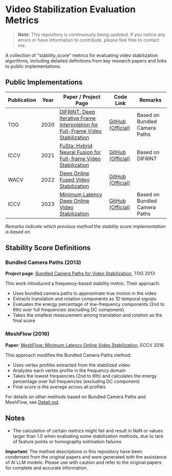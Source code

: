 # Video Stabilization Evaluation Metrics

> **Note**: This repository is continuously being updated. If you notice any errors or have information to contribute, please feel free to contact me.

A collection of "stability_score" metrics for evaluating video stabilization algorithms, including detailed definitions from key research papers and links to public implementations.

## Public Implementations

| Publication | Year | Paper / Project Page | Code Link | Remarks |
|------------|------|-------|-----------|---------|
| TOG | 2020 | [DIFRINT: Deep Iterative Frame Interpolation for Full-Frame Video Stabilization](https://arxiv.org/pdf/1909.02641) | [GitHub (Official)](https://github.com/jinsc37/DIFRINT/blob/master/metrics.py) | Based on Bundled Camera Paths |
| ICCV | 2021 | [FuSta: Hybrid Neural Fusion for Full-frame Video Stabilization](https://alex04072000.github.io/FuSta/) | [GitHub (Official)](https://github.com/alex04072000/FuSta/blob/main/metrics.py) | Based on DIFRINT |
| WACV | 2022 | [Deep Online Fused Video Stabilization](https://zhmeishi.github.io/dvs/) | [GitHub (Official)](https://github.com/googleinterns/deep-stabilization/blob/master/dvs/metrics.py) |  |
| ICCV | 2023 | [Minimum Latency Deep Online Video Stabilization](https://arxiv.org/pdf/2212.02073) | [GitHub (Official)](https://github.com/liuzhen03/NNDVS/blob/master/metrices.py) | Based on Bundled Camera Paths |

*Remarks indicate which previous method the stability score implementation is based on.*

## Stability Score Definitions

### Bundled Camera Paths (2013)
**Project page**: [Bundled Camera Paths for Video Stabilization](http://www.liushuaicheng.org/SIGGRAPH2013/index.htm), TOG 2013

This work introduced a frequency-based stability metric. Their approach:
- Uses bundled camera paths to approximate true motion in the video
- Extracts translation and rotation components as 1D temporal signals
- Evaluates the energy percentage of low-frequency components (2nd to 6th) over full frequencies (excluding DC component)
- Takes the smallest measurement among translation and rotation as the final score

### MeshFlow (2016)
**Paper**: [MeshFlow: Minimum Latency Online Video Stabilization](http://www.liushuaicheng.org/eccv2016/meshflow.pdf), ECCV 2016

This approach modifies the Bundled Camera Paths method:
- Uses vertex profiles extracted from the stabilized video
- Analyzes each vertex profile in the frequency domain
- Takes the lowest frequencies (2nd to 6th) and calculates the energy percentage over full frequencies (excluding DC component)
- Final score is the average across all profiles

For details on other methods based on Bundled Camera Paths and MeshFlow, see [Detail.md](Detail.md).

## Notes
- The calculation of certain metrics might fail and result in NaN or values larger than 1.0 when evaluating some stabilization methods, due to lack of feature points or homography estimation failures

**Important**: The method descriptions in this repository have been condensed from the original papers and were generated with the assistance of AI LLM models. Please use with caution and refer to the original papers for complete and accurate information.